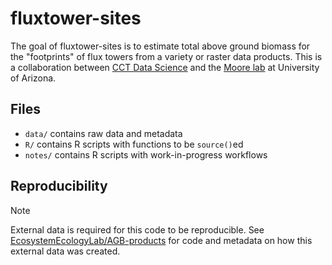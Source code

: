 
# fluxtower-sites

<!-- badges: start -->
<!-- badges: end -->

The goal of fluxtower-sites is to estimate total above ground biomass for the "footprints" of flux towers from a variety or raster data products.  This is a collaboration between [CCT Data Science](https://datascience.cct.arizona.edu/) and the [Moore lab](https://snre.arizona.edu/david-moore) at University of Arizona.

## Files

- `data/` contains raw data and metadata
- `R/` contains R scripts with functions to be `source()`ed
- `notes/` contains R scripts with work-in-progress workflows

## Reproducibility

> [!NOTE] 
> External data is required for this code to be reproducible.  See [EcosystemEcologyLab/AGB-products](https://github.com/EcosystemEcologyLab/AGB-products) for code and metadata on how this external data was created.